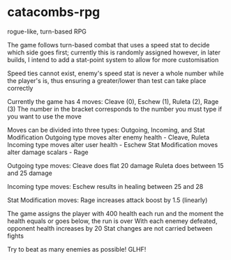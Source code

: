 # catacombs-rpg
rogue-like, turn-based RPG

The game follows turn-based combat that uses a speed stat to decide which side goes first; currently this is randomly assigned however, in later builds, I intend to add a stat-point system to allow for more customisation

Speed ties cannot exist, enemy's speed stat is never a whole number while the player's is, thus ensuring a greater/lower than test can take place correctly

Currently the game has 4 moves: Cleave (0), Eschew (1), Ruleta (2), Rage (3)
The number in the bracket corresponds to the number you must type if you want to use the move

Moves can be divided into three types: Outgoing, Incoming, and Stat Modification
Outgoing type moves alter enemy health - Cleave, Ruleta
Incoming type moves alter user health - Eschew
Stat Modification moves alter damage scalars - Rage

Outgoing type moves:
Cleave does flat 20 damage
Ruleta does between 15 and 25 damage

Incoming type moves: 
Eschew results in healing between 25 and 28

Stat Modification moves:
Rage increases attack boost by 1.5 (linearly)

The game assigns the player with 400 health each run and the moment the health equals or goes below, the run is over
With each enemey defeated, opponent health increases by 20
Stat changes are not carried between fights

Try to beat as many enemies as possible! 
GLHF!
